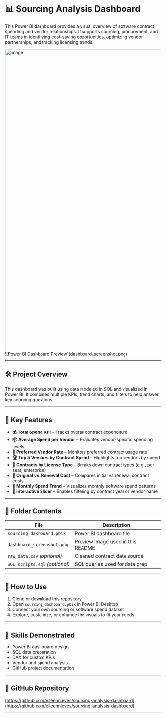 # 📊 Sourcing Analysis Dashboard

This Power BI dashboard provides a visual overview of software contract spending and vendor relationships. It supports sourcing, procurement, and IT teams in identifying cost-saving opportunities, optimizing vendor partnerships, and tracking licensing trends.

<img width="1683" height="973" alt="image" src="https://github.com/user-attachments/assets/c9f0c46f-658b-4aac-93c2-6ff419c6e3bc" />
![Power BI Dashboard Preview](dashboard_screenshot.png)

---

## 🛠️ Project Overview

This dashboard was built using data modeled in SQL and visualized in Power BI. It combines multiple KPIs, trend charts, and filters to help answer key sourcing questions.

---

## 📌 Key Features

- **💰 Total Spend KPI** – Tracks overall contract expenditure
- **📦 Average Spend per Vendor** – Evaluates vendor-specific spending levels
- **🤝 Preferred Vendor Rate** – Monitors preferred contract usage rate
- **🏆 Top 5 Vendors by Contract Spend** – Highlights top vendors by spend
- **📄 Contracts by License Type** – Breaks down contract types (e.g., per-seat, enterprise)
- **🔁 Original vs. Renewal Cost** – Compares initial vs renewal contract costs
- **📆 Monthly Spend Trend** – Visualizes monthly software spend patterns
- **📂 Interactive Slicer** – Enables filtering by contract year or vendor name

---

## 📂 Folder Contents

| File                        | Description                                   |
|-----------------------------|-----------------------------------------------|
| `sourcing_dashboard.pbix`   | Power BI dashboard file                       |
| `dashboard_screenshot.png`  | Preview image used in this README             |
| `raw_data.csv` *(optional)* | Cleaned contract data source                  |
| `SQL_scripts.sql` *(optional)* | SQL queries used for data prep          |

---

## 🚀 How to Use

1. Clone or download this repository  
2. Open `sourcing_dashboard.pbix` in Power BI Desktop  
3. Connect your own sourcing or software spend dataset  
4. Explore, customize, or enhance the visuals to fit your needs  

---

## 🧠 Skills Demonstrated

- Power BI dashboard design
- SQL data preparation
- DAX for custom KPIs
- Vendor and spend analysis
- GitHub project documentation

---

## 🔗 GitHub Repository

[https://github.com/eileennieves/sourcing-analysis-dashboard](https://github.com/eileennieves/sourcing-analysis-dashboard)

---
